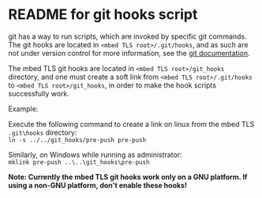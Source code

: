 README for git hooks script
===========================
git has a way to run scripts, which are invoked by specific git commands.
The git hooks are located in `<mbed TLS root>/.git/hooks`, and as such are not under version control
for more information, see the [git documentation](https://git-scm.com/docs/githooks).

The mbed TLS git hooks are located in `<mbed TLS root>/git_hooks` directory, and one must create a soft link from `<mbed TLS root>/.git/hooks` to `<mbed TLS root>/git_hooks`, in order to make the hook scripts successfully work.

Example:

Execute the following command to create a link on linux from the mbed TLS `.git\hooks` directory:  
`ln -s ../../git_hooks/pre-push pre-push`

Similarly, on Windows while running as administrator:  
`mklink pre-push ..\..\git_hooks\pre-push`

**Note: Currently the mbed TLS git hooks work only on a GNU platform. If using a non-GNU platform, don't enable these hooks!**
